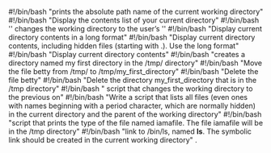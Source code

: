 #!/bin/bash
"prints the absolute path name of the current working directory"
#!/bin/bash
"Display the contents list of your current directory"
#!/bin/bash
 '' changes the working directory to the user’s ''
#!/bin/bash
"Display current directory contents in a long format"
#!/bin/bash
"Display current directory contents, including hidden files (starting with .). Use the long format"
#!/bin/bash
"Display current directory contents"
#!/bin/bash
"creates a directory named my first directory in the /tmp/ directory"
#!/bin/bash
"Move the file betty from /tmp/ to /tmp/my_first_directory"
#!/bin/bash
"Delete the file betty"
#!/bin/bash
"Delete the directory my_first_directory that is in the /tmp directory"
#!/bin/bash
" script that changes the working directory to the previous on"
#!/bin/bash
"Write a script that lists all files (even ones with names beginning with a period character, which are normally hidden) in the current directory and the parent of the working directory"
#!/bin/bash
"script that prints the type of the file named iamafile. The file iamafile will be in the /tmp directory"
#!/bin/bash
"link to /bin/ls, named __ls__. The symbolic link should be created in the current working directory"
.
